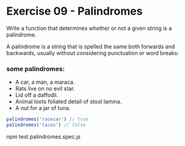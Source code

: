 # Exercise 09 - Palindromes

Write a function that determines whether or not a given string is a palindrome.

A palindrome is a string that is spelled the same both forwards and backwards, usually without considering punctuation or word breaks:

### some palindromes:
  - A car, a man, a maraca.
  - Rats live on no evil star.
  - Lid off a daffodil.
  - Animal loots foliated detail of stool lamina.
  - A nut for a jar of tuna.

```javascript
palindromes('racecar') // true
palindromes('tacos') // false
```
npm test palindromes.spec.js

